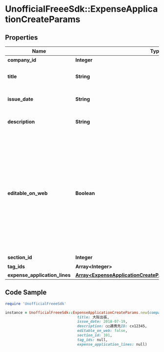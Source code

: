 # UnofficialFreeeSdk::ExpenseApplicationCreateParams

## Properties

Name | Type | Description | Notes
------------ | ------------- | ------------- | -------------
**company_id** | **Integer** | 事業所ID | 
**title** | **String** | 申請タイトル (250文字以内) | 
**issue_date** | **String** | 申請日 (yyyy-mm-dd) | 
**description** | **String** | 備考 (10000文字以内) | [optional] 
**editable_on_web** | **Boolean** | 会計freeeのWeb画面から申請内容を編集可能（デフォルト: false）：falseの場合、Web上からの項目行の追加／削除・金額の編集が出来なくなります。APIでの編集は可能です。 | [optional] 
**section_id** | **Integer** | 部門ID | [optional] 
**tag_ids** | **Array&lt;Integer&gt;** | メモタグID | [optional] 
**expense_application_lines** | [**Array&lt;ExpenseApplicationCreateParamsExpenseApplicationLines&gt;**](ExpenseApplicationCreateParamsExpenseApplicationLines.md) |  | 

## Code Sample

```ruby
require 'UnofficialFreeeSdk'

instance = UnofficialFreeeSdk::ExpenseApplicationCreateParams.new(company_id: 1,
                                 title: 大阪出張,
                                 issue_date: 2018-07-19,
                                 description: ◯◯連携先ID: cx12345,
                                 editable_on_web: false,
                                 section_id: 101,
                                 tag_ids: null,
                                 expense_application_lines: null)
```


